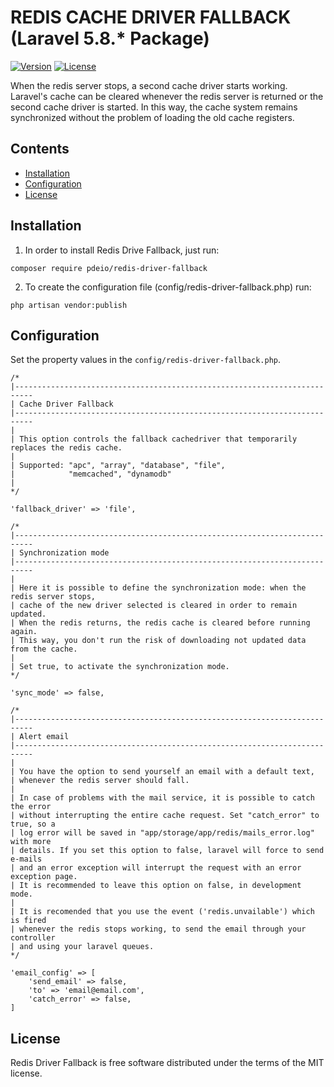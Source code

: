 # REDIS CACHE DRIVER FALLBACK (Laravel 5.8.* Package)

[![Version](https://img.shields.io/static/v1.svg?label=packagist&message=v1.0.0&color=blue)](https://packagist.org/packages/pdeio/redis-driver-fallback)
[![License](https://img.shields.io/static/v1.svg?label=license&message=MIT&color=blue)](https://packagist.org/packages/pdeio/redis-driver-fallback)

When the redis server stops, a second cache driver starts working. Laravel's cache can be cleared whenever the redis server is returned or the second cache driver is started. In this way, the cache system remains synchronized without the problem of loading the old cache registers.

## Contents

- [Installation](#installation)
- [Configuration](#configuration)
- [License](#license)

## Installation

1) In order to install Redis Drive Fallback, just run:

```
composer require pdeio/redis-driver-fallback
```

2) To create the configuration file (config/redis-driver-fallback.php) run:

```
php artisan vendor:publish
```

## Configuration

Set the property values in the `config/redis-driver-fallback.php`.

    /*
    |--------------------------------------------------------------------------
    | Cache Driver Fallback
    |--------------------------------------------------------------------------
    |
    | This option controls the fallback cachedriver that temporarily replaces the redis cache.
    |
    | Supported: "apc", "array", "database", "file",
    |            "memcached", "dynamodb"
    |
    */

    'fallback_driver' => 'file',

    /*
    |--------------------------------------------------------------------------
    | Synchronization mode
    |--------------------------------------------------------------------------
    |
    | Here it is possible to define the synchronization mode: when the redis server stops,
    | cache of the new driver selected is cleared in order to remain updated.
    | When the redis returns, the redis cache is cleared before running again.
    | This way, you don't run the risk of downloading not updated data from the cache.
    |
    | Set true, to activate the synchronization mode.
    */

    'sync_mode' => false,

    /*
    |--------------------------------------------------------------------------
    | Alert email
    |--------------------------------------------------------------------------
    |
    | You have the option to send yourself an email with a default text,
    | whenever the redis server should fall.
    |
    | In case of problems with the mail service, it is possible to catch the error
    | without interrupting the entire cache request. Set "catch_error" to true, so a
    | log error will be saved in "app/storage/app/redis/mails_error.log" with more
    | details. If you set this option to false, laravel will force to send e-mails
    | and an error exception will interrupt the request with an error exception page.
    | It is recommended to leave this option on false, in development mode.
    |
    | It is recomended that you use the event ('redis.unvailable') which is fired
    | whenever the redis stops working, to send the email through your controller
    | and using your laravel queues.
    */

    'email_config' => [
        'send_email' => false,
        'to' => 'email@email.com',
        'catch_error' => false,
    ]

## License

Redis Driver Fallback is free software distributed under the terms of the MIT license.

